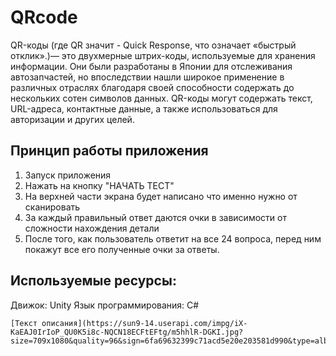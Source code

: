 # QRcode 

QR-коды (где QR значит - Quick Response, что означает «быстрый отклик».)— это двухмерные штрих-коды, используемые для хранения информации. Они были разработаны в Японии для отслеживания автозапчастей, но впоследствии нашли широкое применение в различных отраслях благодаря своей способности содержать до нескольких сотен символов данных. QR-коды могут содержать текст, URL-адреса, контактные данные, а также использоваться для авторизации и других целей.
## Принцип работы приложения 
1. Запуск приложения
2. Нажать на кнопку "НАЧАТЬ ТЕСТ"
3. На верхней части экрана будет написано что именно нужно от сканировать
4. За каждый правильный ответ даются очки в зависимости от сложности нахождения детали
5. После того, как пользователь ответит на все 24 вопроса, перед ним покажут все его полученные очки за ответы.

## Используемые ресурсы:
Движок: Unity
Язык программирования: C#
```
[Текст описания](https://sun9-14.userapi.com/impg/iX-KaEAJ0IrIoP_QU0K5i8c-NQCN18ECFtEFtg/m5hhlR-DGKI.jpg?size=709x1080&quality=96&sign=6fa69632399c71acd5e20e203581d990&type=album)
```
